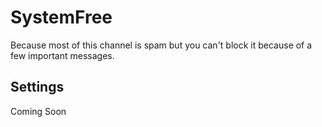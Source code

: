 # SystemFree

Because most of this channel is spam but you can't block it because of a few important messages.

## Settings

Coming Soon